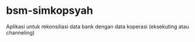 # bsm-simkopsyah
Aplikasi untuk rekonsiliasi data bank dengan data koperasi (eksekuting atau channeling)
